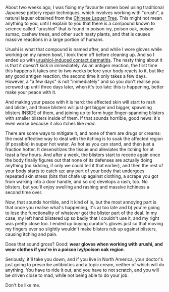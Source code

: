 About two weeks ago, I was fixing my favourite ramen bowl using traditional Japanese pottery repair techniques, which involves working with "urushi", a natural laquer obtained from the [Chinese Laquer Tree](https://en.wikipedia.org/wiki/Chinese_laquer_tree). This might not mean anything to you, until I explain to you that there is a compound known to science called "urushiol" that is found in poison ivy, poison oak, poison sumac, cashew trees, and other such nasty plants, and that is causes massive reactions in a large portion of humans.

Urushi is what that compound is named after, and while I wore gloves while working on my ramen bowl, I took them off before cleaning up. And so I ended up with [urushiol-induced contact dermatitis](https://en.wikipedia.org/wiki/Urushiol-induced_contact_dermatitis). The nasty thing about it is that it doesn't kick in immediately. As an antigen reaction, the first time this happens it takes one to two weeks before your body reacts to it, but like any good antigen reaction, the second time it only takes a few days. However, a "a few days" is not "immediately" and so you don't realise you screwed up until three days later, when it's too late: this is happening, better make your peace with it.

And making your peace with it is hard: the affected skin will start to rash and blister, and those blisters will just get bigger and bigger, spawning blisters INSIDE of them, and joining up to form huge finger-spanning blisters with smaller blisters inside of them. If that sounds horrible, good news: it's even worse because it also itches like *mad*.

There are some ways to mitigate it, and none of them are drugs or creams: the most effective way to deal with the itching is to soak the affected region (if possible) in super hot water. As hot as you can stand, and then just a fraction hotter. It desensitizes the tissue and alleviates the itching for at least a few hours. And after a week, the blisters start to recede again once the body finally figures out that none of its defenses are actually doing anything (no kidding, if only we could tell it that earlier), and then the rest of your body starts to catch up: any part of your body that undergoes repeated skin stress (bits that chafe up against clothing, a scrape you got from walking into a door handle, and so on) develops a rash, too. No blisters, but you'll enjoy swelling and rashing and massive itchiness a second time over.

Now, that sounds horrible, and it kind of is, but the most annoying part is that once you realise what's happening, it's a) too late and b) you're going to lose the functionality of whatever got the blister part of the deal. In my case, my left hand blistered up so badly that I couldn't use it, and my right was pretty close too. I ended up buying curator's gloves just so that moving my fingers ever so slightly wouldn't make blisters rub up against blisters, causing itching and pain.

Does that sound gross? Good: **wear gloves when working with urushi, and wear clothes if you're in a poison ivy/poison oak region**.

Seriously, it'll take you down, and if you live in North America, your doctor's just going to prescribe antibiotics and a topic cream, neither of which will do anything. You have to ride it out, and you have to not scratch, and you will be driven close to mad, while not being able to do your job.

Don't be like me.